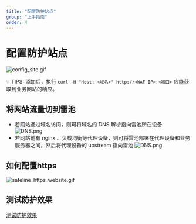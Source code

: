 ```yaml
---
title: "配置防护站点"
group: "上手指南"
order: 4
---
```


# 配置防护站点


![config_site.gif](https://waf-ce.chaitin.cn/images/gif/config_site.gif)

💡 TIPS: 添加后，执行 `curl -H "Host: <域名>" http://<WAF IP>:<端口>` 应能获取到业务网站的响应。

## 将网站流量切到雷池

- 若网站通过域名访问，则可将域名的 DNS 解析指向雷池所在设备
![DNS.png](/images/docs/DNS.png)
- 若网站前有 nginx 、负载均衡等代理设备，则可将雷池部署在代理设备和业务服务器之间，然后将代理设备的 upstream 指向雷池
![DNS.png](/images/docs/LoadBlance.png)

## 如何配置https
![safeline_https_website.gif](/images/docs/safeline_https_website.gif)

## 测试防护效果

[测试防护效果](/docs/上手指南/guide_test)
